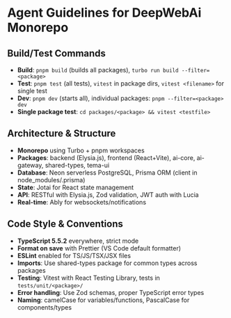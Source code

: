 # Agent Guidelines for DeepWebAi Monorepo

## Build/Test Commands

- **Build**: `pnpm build` (builds all packages), `turbo run build --filter=<package>`
- **Test**: `pnpm test` (all tests), `vitest` in package dirs, `vitest <filename>` for single test
- **Dev**: `pnpm dev` (starts all), individual packages: `pnpm --filter=<package> dev`
- **Single package test**: `cd packages/<package> && vitest <testfile>`

## Architecture & Structure

- **Monorepo** using Turbo + pnpm workspaces
- **Packages**: backend (Elysia.js), frontend (React+Vite), ai-core, ai-gateway, shared-types, tema-ui
- **Database**: Neon serverless PostgreSQL, Prisma ORM (client in node_modules/.prisma)
- **State**: Jotai for React state management
- **API**: RESTful with Elysia.js, Zod validation, JWT auth with Lucia
- **Real-time**: Ably for websockets/notifications

## Code Style & Conventions

- **TypeScript 5.5.2** everywhere, strict mode
- **Format on save** with Prettier (VS Code default formatter)
- **ESLint** enabled for TS/JS/TSX/JSX files
- **Imports**: Use shared-types package for common types across packages
- **Testing**: Vitest with React Testing Library, tests in `tests/unit/<package>/`
- **Error handling**: Use Zod schemas, proper TypeScript error types
- **Naming**: camelCase for variables/functions, PascalCase for components/types
